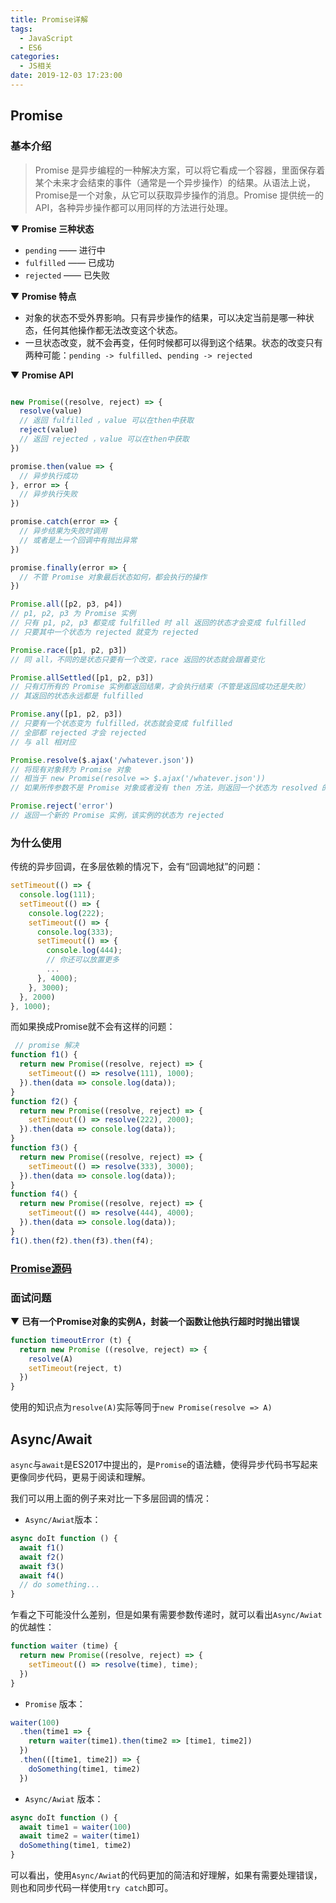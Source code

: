 ```yaml
---
title: Promise详解
tags:
  - JavaScript
  - ES6
categories:
  - JS相关
date: 2019-12-03 17:23:00
---
```

## Promise

### 基本介绍

> Promise 是异步编程的一种解决方案，可以将它看成一个容器，里面保存着某个未来才会结束的事件（通常是一个异步操作）的结果。从语法上说，Promise是一个对象，从它可以获取异步操作的消息。Promise 提供统一的 API，各种异步操作都可以用同样的方法进行处理。

▼ **Promise 三种状态**
* `pending` —— 进行中
* `fulfilled` —— 已成功
* `rejected` —— 已失败

▼ **Promise 特点**
* 对象的状态不受外界影响。只有异步操作的结果，可以决定当前是哪一种状态，任何其他操作都无法改变这个状态。
* 一旦状态改变，就不会再变，任何时候都可以得到这个结果。状态的改变只有两种可能：`pending -> fulfilled`、`pending -> rejected`

▼ **Promise API**
```js

new Promise((resolve, reject) => {
  resolve(value)
  // 返回 fulfilled ，value 可以在then中获取
  reject(value)
  // 返回 rejected ，value 可以在then中获取
})

promise.then(value => {
  // 异步执行成功
}, error => {
  // 异步执行失败
})

promise.catch(error => {
  // 异步结果为失败时调用
  // 或者是上一个回调中有抛出异常
})

promise.finally(error => {
  // 不管 Promise 对象最后状态如何，都会执行的操作
})

Promise.all([p2, p3, p4])
// p1, p2, p3 为 Promise 实例
// 只有 p1, p2, p3 都变成 fulfilled 时 all 返回的状态才会变成 fulfilled
// 只要其中一个状态为 rejected 就变为 rejected

Promise.race([p1, p2, p3])
// 同 all，不同的是状态只要有一个改变，race 返回的状态就会跟着变化

Promise.allSettled([p1, p2, p3])
// 只有灯所有的 Promise 实例都返回结果，才会执行结束（不管是返回成功还是失败）
// 其返回的状态永远都是 fulfilled

Promise.any([p1, p2, p3])
// 只要有一个状态变为 fulfilled，状态就会变成 fulfilled
// 全部都 rejected 才会 rejected
// 与 all 相对应

Promise.resolve($.ajax('/whatever.json'))
// 将现有对象转为 Promise 对象
// 相当于 new Promise(resolve => $.ajax('/whatever.json'))
// 如果所传参数不是 Promise 对象或者没有 then 方法，则返回一个状态为 resolved 的 Promise 实例

Promise.reject('error')
// 返回一个新的 Promise 实例，该实例的状态为 rejected
```

### 为什么使用

传统的异步回调，在多层依赖的情况下，会有“回调地狱”的问题：

```js
setTimeout(() => {
  console.log(111);
  setTimeout(() => {
    console.log(222);
    setTimeout(() => {
      console.log(333);
      setTimeout(() => {
        console.log(444);
        // 你还可以放置更多
        ...
      }, 4000);
    }, 3000);
  }, 2000)
}, 1000);
```

而如果换成Promise就不会有这样的问题：

```js
 // promise 解决
function f1() {
  return new Promise((resolve, reject) => {
    setTimeout(() => resolve(111), 1000);
  }).then(data => console.log(data));
}
function f2() {
  return new Promise((resolve, reject) => {
    setTimeout(() => resolve(222), 2000);
  }).then(data => console.log(data));
}
function f3() {
  return new Promise((resolve, reject) => {
    setTimeout(() => resolve(333), 3000);
  }).then(data => console.log(data));
}
function f4() {
  return new Promise((resolve, reject) => {
    setTimeout(() => resolve(444), 4000);
  }).then(data => console.log(data));
}
f1().then(f2).then(f3).then(f4);
```

### [Promise源码](https://chromium.googlesource.com/v8/v8/+/3.29.45/src/promise.js?autodive=0%2F)

### 面试问题

▼ **已有一个Promise对象的实例A，封装一个函数让他执行超时时抛出错误**

```js
function timeoutError (t) {
  return new Promise ((resolve, reject) => {
    resolve(A)
    setTimeout(reject, t)
  })
}
```
使用的知识点为`resolve(A)`实际等同于`new Promise(resolve => A)`

## Async/Await

`async`与`await`是ES2017中提出的，是`Promise`的语法糖，使得异步代码书写起来更像同步代码，更易于阅读和理解。

我们可以用上面的例子来对比一下多层回调的情况：

* `Async/Awiat`版本：

```js
async doIt function () {
  await f1()
  await f2()
  await f3()
  await f4()
  // do something...
}
```

乍看之下可能没什么差别，但是如果有需要参数传递时，就可以看出`Async/Awiat`的优越性：

```js
function waiter (time) {
  return new Promise((resolve, reject) => {
    setTimeout(() => resolve(time), time);
  })
} 
```


* `Promise` 版本：

```js
waiter(100)
  .then(time1 => {
    return waiter(time1).then(time2 => [time1, time2])
  })
  .then(([time1, time2]) => {
    doSomething(time1, time2)
  })

```

* `Async/Awiat` 版本：

```js
async doIt function () {
  await time1 = waiter(100)
  await time2 = waiter(time1)
  doSomething(time1, time2)
}
```

可以看出，使用`Async/Awiat`的代码更加的简洁和好理解，如果有需要处理错误，则也和同步代码一样使用`try catch`即可。
